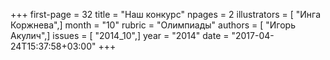 +++
first-page = 32
title = "Наш конкурс"
npages = 2
illustrators = [ "Инга Коржнева",]
month = "10"
rubric = "Олимпиады"
authors = [ "Игорь Акулич",]
issues = [ "2014_10",]
year = "2014"
date = "2017-04-24T15:37:58+03:00"
+++
